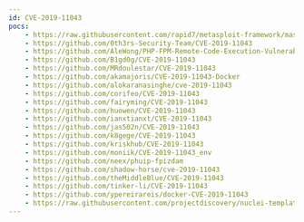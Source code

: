 ```yaml
---
id: CVE-2019-11043
pocs:
    - https://raw.githubusercontent.com/rapid7/metasploit-framework/master/modules/exploits/multi/http/php_fpm_rce.rb
    - https://github.com/0th3rs-Security-Team/CVE-2019-11043
    - https://github.com/AleWong/PHP-FPM-Remote-Code-Execution-Vulnerability-CVE-2019-11043-
    - https://github.com/B1gd0g/CVE-2019-11043
    - https://github.com/MRdoulestar/CVE-2019-11043
    - https://github.com/akamajoris/CVE-2019-11043-Docker
    - https://github.com/alokaranasinghe/cve-2019-11043
    - https://github.com/corifeo/CVE-2019-11043
    - https://github.com/fairyming/CVE-2019-11043
    - https://github.com/huowen/CVE-2019-11043
    - https://github.com/ianxtianxt/CVE-2019-11043
    - https://github.com/jas502n/CVE-2019-11043
    - https://github.com/k8gege/CVE-2019-11043
    - https://github.com/kriskhub/CVE-2019-11043
    - https://github.com/moniik/CVE-2019-11043_env
    - https://github.com/neex/phuip-fpizdam
    - https://github.com/shadow-horse/cve-2019-11043
    - https://github.com/theMiddleBlue/CVE-2019-11043
    - https://github.com/tinker-li/CVE-2019-11043
    - https://github.com/ypereirareis/docker-CVE-2019-11043
    - https://raw.githubusercontent.com/projectdiscovery/nuclei-templates/master/cves/CVE-2019-11043.yaml
---
```

